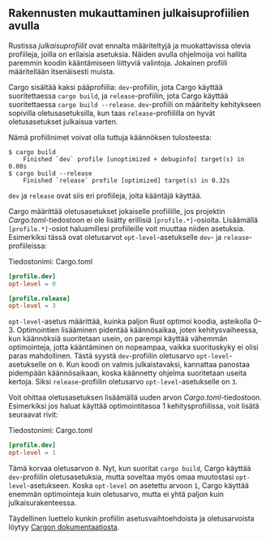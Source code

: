 ## Rakennusten mukauttaminen julkaisuprofiilien avulla

Rustissa _julkaisuprofiilit_ ovat ennalta määriteltyjä ja muokattavissa olevia profiileja, joilla on erilaisia asetuksia. Näiden avulla ohjelmoija voi hallita paremmin koodin kääntämiseen liittyviä valintoja. Jokainen profiili määritellään itsenäisesti muista.

Cargo sisältää kaksi pääprofiilia: `dev`-profiilin, jota Cargo käyttää suoritettaessa `cargo build`, ja `release`-profiilin, jota Cargo käyttää suoritettaessa `cargo build --release`. `dev`-profiili on määritelty kehitykseen sopivilla oletusasetuksilla, kun taas `release`-profiililla on hyvät oletusasetukset julkaisua varten.

Nämä profiilinimet voivat olla tuttuja käännöksen tulosteesta:

```console
$ cargo build
    Finished `dev` profile [unoptimized + debuginfo] target(s) in 0.00s
$ cargo build --release
    Finished `release` profile [optimized] target(s) in 0.32s
```

`dev` ja `release` ovat siis eri profiileja, joita kääntäjä käyttää.

Cargo määrittää oletusasetukset jokaiselle profiilille, jos projektin _Cargo.toml_-tiedostoon ei ole lisätty erillisiä `[profile.*]`-osioita. Lisäämällä `[profile.*]`-osiot haluamillesi profiileille voit muuttaa niiden asetuksia. Esimerkiksi tässä ovat oletusarvot `opt-level`-asetukselle `dev`- ja `release`-profiileissa:

<span class="filename">Tiedostonimi: Cargo.toml</span>

```toml
[profile.dev]
opt-level = 0

[profile.release]
opt-level = 3
```

`opt-level`-asetus määrittää, kuinka paljon Rust optimoi koodia, asteikolla 0–3. Optimointien lisääminen pidentää käännösaikaa, joten kehitysvaiheessa, kun käännöksiä suoritetaan usein, on parempi käyttää vähemmän optimointeja, jotta kääntäminen on nopeampaa, vaikka suorituskyky ei olisi paras mahdollinen. Tästä syystä `dev`-profiilin oletusarvo `opt-level`-asetukselle on `0`. Kun koodi on valmis julkaistavaksi, kannattaa panostaa pidempään käännösaikaan, koska käännetty ohjelma suoritetaan useita kertoja. Siksi `release`-profiilin oletusarvo `opt-level`-asetukselle on `3`.

Voit ohittaa oletusasetuksen lisäämällä uuden arvon _Cargo.toml_-tiedostoon. Esimerkiksi jos haluat käyttää optimointitasoa 1 kehitysprofiilissa, voit lisätä seuraavat rivit:

<span class="filename">Tiedostonimi: Cargo.toml</span>

```toml
[profile.dev]
opt-level = 1
```

Tämä korvaa oletusarvon `0`. Nyt, kun suoritat `cargo build`, Cargo käyttää `dev`-profiilin oletusasetuksia, mutta soveltaa myös omaa muutostasi `opt-level`-asetukseen. Koska `opt-level` on asetettu arvoon `1`, Cargo käyttää enemmän optimointeja kuin oletusarvo, mutta ei yhtä paljon kuin julkaisurakenteessa.

Täydellinen luettelo kunkin profiilin asetusvaihtoehdoista ja oletusarvoista löytyy [Cargon dokumentaatiosta](https://doc.rust-lang.org/cargo/reference/profiles.html).
